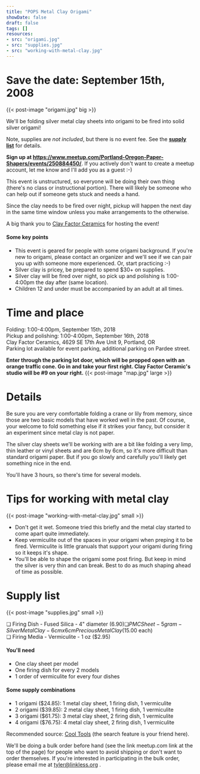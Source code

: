 ```yaml
---
title: "POPS Metal Clay Origami"
showDate: false
draft: false
tags: []
resources:
- src: "origami.jpg"
- src: "supplies.jpg"
- src: "working-with-metal-clay.jpg"
---
```

# Save the date: **September 15th, 2008**

{{< post-image "origami.jpg" big >}}

We'll be folding silver metal clay sheets into origami to be fired into solid silver origami!

Note, supplies are _not included_, but there is no event fee. See the **<a href="#supply-list">supply list</a>** for details.

**Sign up at https://www.meetup.com/Portland-Oregon-Paper-Shapers/events/250884450/**. If you actively don't want to create a meetup account, let me know and I'll add you as a guest :-)

This event is unstructured, so everyone will be doing their own thing (there's no class or instructional portion). There will likely be someone who can help out if someone gets stuck and needs a hand.

Since the clay needs to be fired over night, pickup will happen the next day in the same time window unless you make arrangements to the otherwise.

A big thank you to [Clay Factor Ceramics](https://www.clayfactorceramics.com) for hosting the event!

#### Some key points

* This event is geared for people with some origami background. If you're new to origami, please contact an organizer and we'll see if we can pair you up with someone more experienced. Or, start practicing :-)
* Silver clay is pricey, be prepared to spend $30+ on supplies.
* Silver clay will be fired over night, so pick up and polishing is 1:00-4:00pm the day after (same location).
* Children 12 and under must be accompanied by an adult at all times.

# Time and place
Folding: 1:00-4:00pm, September 15th, 2018  
Pickup and polishing: 1:00-4:00pm, September 16th, 2018  
Clay Factor Ceramics, 4629 SE 17th Ave Unit 9, Portland, OR  
Parking lot available for event parking, additional parking on Pardee street.

**Enter through the parking lot door, which will be propped open with an orange traffic cone. Go in and take your first right. Clay Factor Ceramic's studio will be #9 on your right.**
{{< post-image "map.jpg" large >}}

# Details
Be sure you are very comfortable folding a crane or lily from memory, since those are two basic models that have worked well in the past. Of course, your welcome to fold something else if it strikes your fancy, but consider it an experiment since metal clay is not paper.

The silver clay sheets we'll be working with are a bit like folding a very limp, thin leather or vinyl sheets and are 6cm by 6cm, so it's more difficult than standard origami paper. But if you go slowly and carefully you'll likely get something nice in the end.

You'll have 3 hours, so there's time for several models.

# Tips for working with metal clay
{{< post-image "working-with-metal-clay.jpg" small >}}

* Don't get it wet. Someone tried this briefly and the metal clay started to come apart quite immediately.
* Keep vermiculite out of the spaces in your origami when preping it to be fired. Vermiculite is little granuals that support your origami during firing so it keeps it's shape.
* You'll be able to shape the origami some post firing. But keep in mind the silver is very thin and can break. Best to do as much shaping ahead of time as possible.

# Supply list
{{< post-image "supplies.jpg" small >}}

❏ Firing Dish - Fused Silica - 4" diameter ($6.90)  
❏ PMC Sheet - 5 gram - Silver Metal Clay - 6cm x 6cm Precious Metal Clay ($15.00 each)  
❏ Firing Media - Vermiculite - 1 oz ($2.95)

#### You'll need

* One clay sheet per model
* One firing dish for every 2 models
* 1 order of vermiculite for every four dishes

#### Some supply combinations

* 1 origami ($24.85): 1 metal clay sheet, 1 firing dish, 1 vermiculite
* 2 origami ($39.85): 2 metal clay sheet, 1 firing dish, 1 vermiculite
* 3 origami ($61.75): 3 metal clay sheet, 2 firing dish, 1 vermiculite
* 4 origami ($76.75): 4 metal clay sheet, 2 firing dish, 1 vermiculite

Recommended source: [Cool Tools](http://cooltools.us) (the search feature is your friend here).

We'll be doing a bulk order before hand (see the link meetup.com link at the top of the page) for people who want to avoid shipping or don't want to order themselves. If you're interested in participating in the bulk order, please email me at tyler@linkless.org .